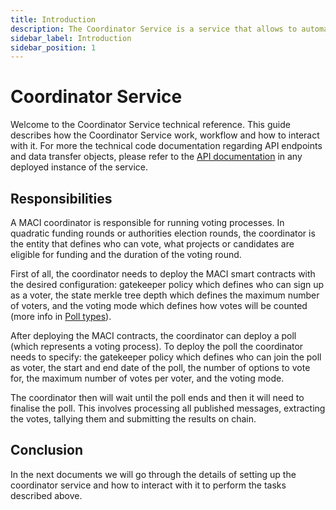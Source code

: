 ```yaml
---
title: Introduction
description: The Coordinator Service is a service that allows to automate MACI coordinator tasks.
sidebar_label: Introduction
sidebar_position: 1
---
```


# Coordinator Service

Welcome to the Coordinator Service technical reference. This guide describes how the Coordinator Service work, workflow and how to interact with it. For more the technical code documentation regarding API endpoints and data transfer objects, please refer to the [API documentation](https://coordinator.maci.vote/api) in any deployed instance of the service.

## Responsibilities

A MACI coordinator is responsible for running voting processes. In quadratic funding rounds or authorities election rounds, the coordinator is the entity that defines who can vote, what projects or candidates are eligible for funding and the duration of the voting round.

First of all, the coordinator needs to deploy the MACI smart contracts with the desired configuration: gatekeeper policy which defines who can sign up as a voter, the state merkle tree depth which defines the maximum number of voters, and the voting mode which defines how votes will be counted (more info in [Poll types](https://maci.pse.dev/docs/core-concepts/poll-types#quadratic-voting)).

After deploying the MACI contracts, the coordinator can deploy a poll (which represents a voting process). To deploy the poll the coordinator needs to specify: the gatekeeper policy which defines who can join the poll as voter, the start and end date of the poll, the number of options to vote for, the maximum number of votes per voter, and the voting mode.

The coordinator then will wait until the poll ends and then it will need to finalise the poll. This involves processing all published messages, extracting the votes, tallying them and submitting the results on chain.

## Conclusion

In the next documents we will go through the details of setting up the coordinator service and how to interact with it to perform the tasks described above.
